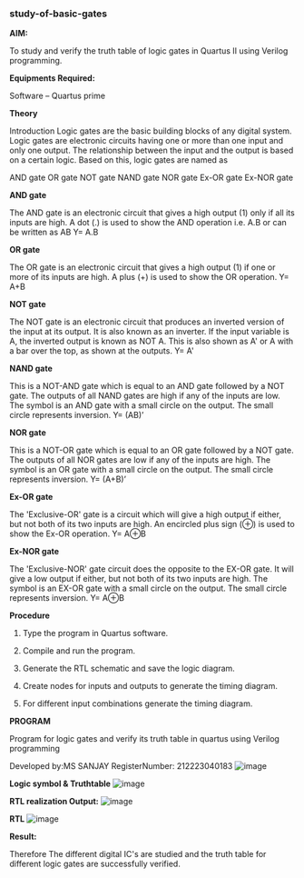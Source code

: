 ### study-of-basic-gates

**AIM:** 

To study and verify the truth table of logic gates in Quartus II using Verilog programming.

**Equipments Required:**

Software – Quartus prime 

**Theory**

Introduction Logic gates are the basic building blocks of any digital system. Logic gates are electronic circuits having one or more than one input and only one output. The relationship between the input and the output is based on a certain logic. Based on this, logic gates are named as

AND gate OR gate NOT gate NAND gate NOR gate Ex-OR gate Ex-NOR gate

**AND gate**

The AND gate is an electronic circuit that gives a high output (1) only if all its inputs are high. A dot (.) is used to show the AND operation i.e. A.B or can be written as AB
Y= A.B

**OR gate** 

The OR gate is an electronic circuit that gives a high output (1) if one or more of its inputs are high. A plus (+) is used to show the OR operation.
Y= A+B

**NOT gate**

The NOT gate is an electronic circuit that produces an inverted version of the input at its output. It is also known as an inverter. If the input variable is A, the inverted output is known as NOT A. This is also shown as A' or A with a bar over the top, as shown at the outputs.
Y= A'

**NAND gate**

This is a NOT-AND gate which is equal to an AND gate followed by a NOT gate. The outputs of all NAND gates are high if any of the inputs are low. The symbol is an AND gate with a small circle on the output. The small circle represents inversion.
Y= (AB)’

**NOR gate**

This is a NOT-OR gate which is equal to an OR gate followed by a NOT gate. The outputs of all NOR gates are low if any of the inputs are high. The symbol is an OR gate with a small circle on the output. The small circle represents inversion.
Y= (A+B)’

**Ex-OR gate**

The 'Exclusive-OR' gate is a circuit which will give a high output if either, but not both of its two inputs are high. An encircled plus sign (⊕) is used to show the Ex-OR operation.
Y= A⊕B

**Ex-NOR gate**

The 'Exclusive-NOR' gate circuit does the opposite to the EX-OR gate. It will give a low output if either, but not both of its two inputs are high. The symbol is an EX-OR gate with a small circle on the output. The small circle represents inversion.
Y= A⊕B

**Procedure** 

1.	Type the program in Quartus software.

2.	Compile and run the program.

3.	Generate the RTL schematic and save the logic diagram.

4.	Create nodes for inputs and outputs to generate the timing diagram.

5.	For different input combinations generate the timing diagram.


**PROGRAM**

Program for logic gates and verify its truth table in quartus using Verilog programming

 Developed by:MS SANJAY
 RegisterNumber: 212223040183
 ![image](https://github.com/Sanjayyy17/study-of-basic-gates/assets/151901260/e6967e00-3173-4fa7-a908-be0dec690ec3)

 
**Logic symbol & Truthtable**
![image](https://github.com/Sanjayyy17/study-of-basic-gates/assets/151901260/9f061132-7718-4c7f-9657-f4cb8d82124a)


**RTL realization Output:** 
![image](https://github.com/Sanjayyy17/study-of-basic-gates/assets/151901260/77141d7d-4d05-48ff-b6bf-ed026bff1e17)


**RTL**
![image](https://github.com/Sanjayyy17/study-of-basic-gates/assets/151901260/cda64152-175f-48b2-a923-b895c5bc94b5)


**Result:**

Therefore The different digital IC's are studied and the truth table for different logic gates are successfully verified.


